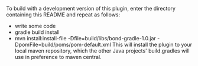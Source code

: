 To build with a development version of this plugin, enter the directory
containing this README and repeat as follows:
* write some code
* gradle build install
* mvn install:install-file -Dfile=build/libs/bond-gradle-1.0.jar -DpomFile=build/poms/pom-default.xml
This will install the plugin to your local maven repository, which the other
Java projects' build.gradles will use in preference to maven central.
